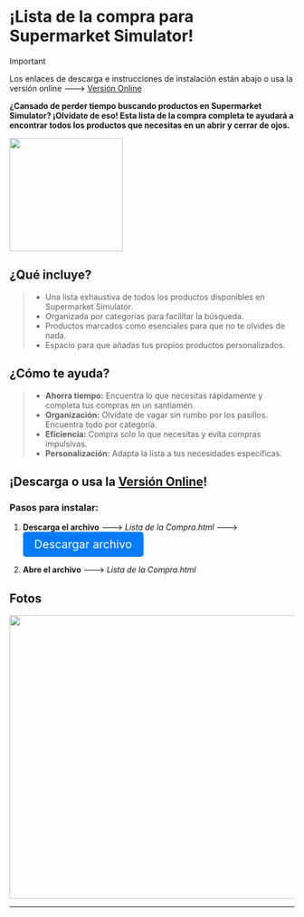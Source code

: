 # ¡Lista de la compra para Supermarket Simulator!

> [!IMPORTANT]
> Los enlaces de descarga e instrucciones de instalación están abajo o usa la versión online
---> <a href="https://codeload.github.com/Fedes10/Supermarket-Simulator-Inventario/zip/refs/heads/main](https://htmlpreview.github.io/?https://github.com/Fedes10/Supermarket-Simulator-Inventario/blob/main/Lista%20de%20la%20Compra.html">Versión Online</a>

**¿Cansado de perder tiempo buscando productos en Supermarket Simulator? ¡Olvídate de eso!
Esta lista de la compra completa te ayudará a encontrar todos los productos que necesitas en un abrir y cerrar de ojos.**

<img src="https://github.com/Fedes10/Mi-propia-IA/blob/Inicio/_65d2ab48-27da-4fff-bdb0-c85b8e739104.jpg" width="200" height="200">


## ¿Qué incluye? 

>- Una lista exhaustiva de todos los productos disponibles en Supermarket Simulator.
>- Organizada por categorías para facilitar la búsqueda.
>- Productos marcados como esenciales para que no te olvides de nada.
>- Espacio para que añadas tus propios productos personalizados.


## ¿Cómo te ayuda?

> - **Ahorra tiempo:** Encuentra lo que necesitas rápidamente y completa tus compras en un santiamén.
> - **Organización:** Olvídate de vagar sin rumbo por los pasillos. Encuentra todo por categoría.
> - **Eficiencia:** Compra solo lo que necesitas y evita compras impulsivas.
> - **Personalización:** Adapta la lista a tus necesidades específicas.

## ¡Descarga o usa la <a href="https://codeload.github.com/Fedes10/Supermarket-Simulator-Inventario/zip/refs/heads/main](https://htmlpreview.github.io/?https://github.com/Fedes10/Supermarket-Simulator-Inventario/blob/main/Lista%20de%20la%20Compra.html](https://htmlpreview.github.io/?https://github.com/Fedes10/Supermarket-Simulator-Inventario/blob/main/Lista%20de%20la%20Compra.html">Versión Online</a>!

### Pasos para instalar:

1. **Descarga el archivo** ---> *Lista de la Compra.html*
 ---> <a href="https://codeload.github.com/Fedes10/Supermarket-Simulator-Inventario/zip/refs/heads/main" style="display: inline-block; padding: 10px 20px; font-size: 20px; color: white; background-color: #007bff; text-align: center; text-decoration: none; border-radius: 5px;">Descargar archivo</a>

2. **Abre el archivo** ---> *Lista de la Compra.html*


## Fotos

<img src="https://github.com/Fedes10/Mi-propia-IA/blob/Inicio/Foto-Web-Ejemplo.png" width="780" height="500">

---

